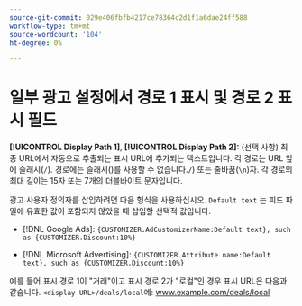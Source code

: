 ```yaml
---
source-git-commit: 029e406fbfb4217ce78364c2d1f1a6dae24ff588
workflow-type: tm+mt
source-wordcount: '104'
ht-degree: 0%

---
```

# 일부 광고 설정에서 경로 1 표시 및 경로 2 표시 필드

**[!UICONTROL Display Path 1]**, **[!UICONTROL Display Path 2]:** (선택 사항) 최종 URL에서 자동으로 추출되는 표시 URL에 추가되는 텍스트입니다. 각 경로는 URL 앞에 슬래시(`/`). 경로에는 슬래시()를 사용할 수 없습니다.`/`) 또는 줄바꿈(`\n`)자. 각 경로의 최대 길이는 15자 또는 7개의 더블바이트 문자입니다.

광고 사용자 정의자를 삽입하려면 다음 형식을 사용하십시오. `Default text` 는 피드 파일에 유효한 값이 포함되지 않았을 때 삽입할 선택적 값입니다.

* [!DNL Google Ads]: `{CUSTOMIZER.AdCustomizerName:Default text}, such as {CUSTOMIZER.Discount:10%}`

* [!DNL Microsoft Advertising]: `{CUSTOMIZER.Attribute name:Default text}, such as {CUSTOMIZER.Discount:10%}`

예를 들어 표시 경로 1이 &quot;거래&quot;이고 표시 경로 2가 &quot;로컬&quot;인 경우 표시 URL은 다음과 같습니다. `<display URL>/deals/local`예: www.example.com/deals/local
